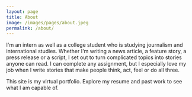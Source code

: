 ```yaml
---
layout: page
title: About
image: /images/pages/about.jpeg
permalink: /about/
---
```

I'm an intern as well as a college student who is studying journalism and international studies. Whether I'm writing a news article, a feature story, a press release or a script, I set out to turn complicated topics into stories anyone can read. I can complete any assignment, but I especially love my job when I write stories that make people think, act, feel or do all three.

This site is my virtual portfolio. Explore my resume and past work to see what I am capable of.
